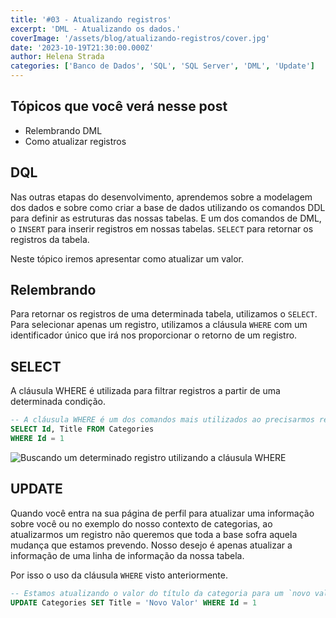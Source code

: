 ```yaml
---
title: '#03 - Atualizando registros'
excerpt: 'DML - Atualizando os dados.'
coverImage: '/assets/blog/atualizando-registros/cover.jpg'
date: '2023-10-19T21:30:00.000Z'
author: Helena Strada
categories: ['Banco de Dados', 'SQL', 'SQL Server', 'DML', 'Update']
---
```


## Tópicos que você verá nesse post

- Relembrando DML
- Como atualizar registros

## DQL

Nas outras etapas do desenvolvimento, aprendemos sobre a modelagem dos dados e sobre como criar a base de dados utilizando os comandos DDL para definir as estruturas das nossas tabelas. E um dos comandos de DML, o `INSERT` para inserir registros em nossas tabelas. `SELECT` para retornar os registros da tabela.

Neste tópico iremos apresentar como atualizar um valor.

## Relembrando

Para retornar os registros de uma determinada tabela, utilizamos o `SELECT`. Para selecionar apenas um registro, utilizamos a cláusula `WHERE` com um identificador único que irá nos proporcionar o retorno de um registro.

## SELECT

A cláusula WHERE é utilizada para filtrar registros a partir de uma determinada condição.

```sql
-- A cláusula WHERE é um dos comandos mais utilizados ao precisarmos retornar a informação de uma determinada linha da tabela e buscar unicamente por esse registro.
SELECT Id, Title FROM Categories 
WHERE Id = 1
```

![Buscando um determinado registro utilizando a cláusula WHERE](/assets/blog/selecionando-registros/select-where.png)

## UPDATE

Quando você entra na sua página de perfil para atualizar uma informação sobre você ou no exemplo do nosso contexto de categorias, ao atualizarmos um registro não queremos que toda a base sofra aquela mudança que estamos prevendo. Nosso desejo é apenas atualizar a informação de uma linha de informação da nossa tabela.

Por isso o uso da cláusula `WHERE` visto anteriormente.

```sql
-- Estamos atualizando o valor do título da categoria para um `novo valor` onde o registro seja o de Id igual a 1.
UPDATE Categories SET Title = 'Novo Valor' WHERE Id = 1
```
